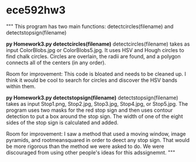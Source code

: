 # ece592hw3

"""
This program has two main functions: detectcircles(filename) and detectstopsign(filename)

**py Homework3.py detectcircles(filename)**
detectcircles(filename) takes as input ColorBlobs.jpg or ColorBlobs5.jpg. 
It uses HSV and Hough circles to find chalk circles. Circles are overlain, the radii are found, and a polygon connects all of the centers (in any order).

Room for improvement: This code is bloated and needs to be cleaned up. I think it would be cool to search for circles and discover the HSV bands within them.

**py Homework3.py detectstopsign(filename)**
detectstopsign(filename) takes as input Stop1.png, Stop2.jpg, Stop3.jpg, Stop4.jpg, or Stop5.jpg.
The program uses two masks for the red stop sign and then uses contour detection to put a box around the stop sign.
The width of one of the eight sides of the stop sign is calculated and added.

Room for improvement: I saw a method that used a moving window, image pyramids, and rootmeansquared in order to deect any stop sign.
That would be more rigorous than the method we were asked to do. We were discouraged from using other people's ideas for this adssignemnt.
"""
